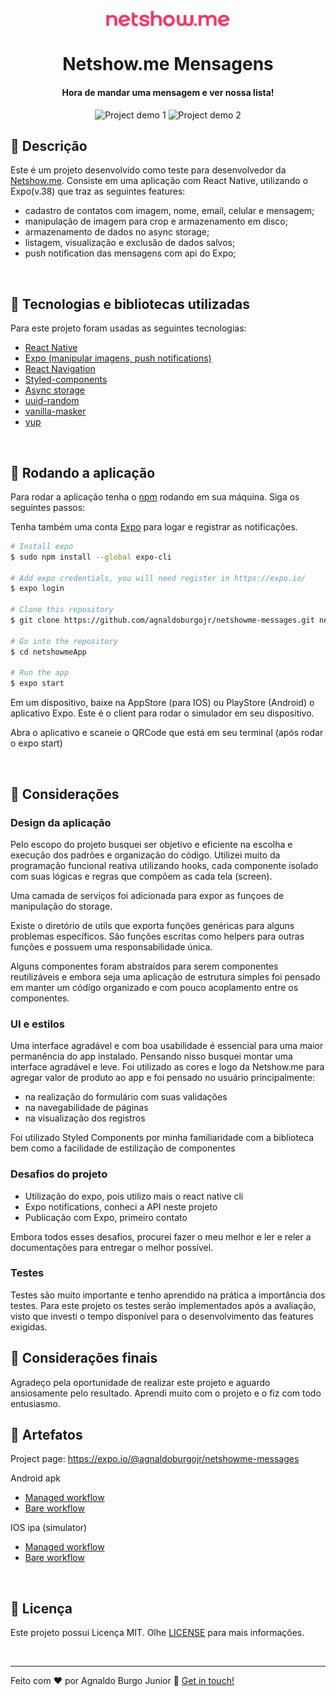 <div align="center" >
  <img alt="Netshow.me" src="./github/netshowme.png" width='200px'>
</div>
<h1 align="center" >
    Netshow.me Mensagens
</h1>

<h4 align="center">
  Hora de mandar uma mensagem e ver nossa lista!
</h4>
<div align="center" >
  <img alt="Project demo 1" src="./github/record1.gif" width='300px'>
  <img alt="Project demo 2" src="./github/record2.gif" width='300px'>
</div>

## :large_blue_diamond: Descrição

Este é um projeto desenvolvido como teste para desenvolvedor da [Netshow.me](https://netshow.me/). Consiste em uma aplicação com React Native, utilizando o Expo(v.38) que traz as seguintes features:

- cadastro de contatos com imagem, nome, email, celular e mensagem;
- manipulação de imagem para crop e armazenamento em disco;
- armazenamento de dados no async storage;
- listagem, visualização e exclusão de dados salvos;
- push notification das mensagens com api do Expo;

<br/>

## :large_blue_diamond: Tecnologias e bibliotecas utilizadas

Para este projeto foram usadas as seguintes tecnologias:

- [React Native](https://reactnative.dev/)
- [Expo (manipular imagens, push notifications)](https://docs.expo.io/)
- [React Navigation](https://reactnavigation.org/)
- [Styled-components](https://styled-components.com/docs)
- [Async storage](https://github.com/react-native-async-storage/async-storage)
- [uuid-random](https://www.npmjs.com/package/uuid-random)
- [vanilla-masker](https://github.com/vanilla-masker/vanilla-masker)
- [yup](https://github.com/jquense/yup)

<br/>

## :large_blue_diamond: Rodando a aplicação

Para rodar a aplicação tenha o [npm](https://www.npmjs.com/get-npm) rodando em sua máquina. Siga os seguintes passos:

Tenha também uma conta [Expo](https://expo.io/) para logar e registrar as notificações.

```bash
# Install expo
$ sudo npm install --global expo-cli

# Add expo credentials, you will need register in https://expo.io/
$ expo login

# Clone this repository
$ git clone https://github.com/agnaldoburgojr/netshowme-messages.git netshowmeApp

# Go into the repository
$ cd netshowmeApp

# Run the app
$ expo start

```

Em um dispositivo, baixe na AppStore (para IOS) ou PlayStore (Android) o aplicativo Expo. Este é o client para rodar o simulador em seu dispositivo.

Abra o aplicativo e scaneie o QRCode que está em seu terminal (após rodar o expo start)

<br/>

## :large_blue_diamond: Considerações

### Design da aplicação

Pelo escopo do projeto busquei ser objetivo e eficiente na escolha e execução dos padrões e organização do código. Utilizei muito da programação funcional reativa utilizando hooks, cada componente isolado com suas lógicas e regras que compõem as cada tela (screen).

Uma camada de serviços foi adicionada para expor as funçoes de manipulação do storage.

Existe o diretório de utils que exporta funções genéricas para alguns problemas específicos. São funções escritas como helpers para outras funções e possuem uma responsabilidade única.

Alguns componentes foram abstraídos para serem componentes reutilizáveis e embora seja uma aplicação de estrutura simples foi pensado em manter um código organizado e com pouco acoplamento entre os componentes.

### UI e estilos

Uma interface agradável e com boa usabilidade é essencial para uma maior permanência do app instalado. Pensando nisso busquei montar uma interface agradável e leve. Foi utilizado as cores e logo da Netshow.me para agregar valor de produto ao app e foi pensado no usuário principalmente:

- na realização do formulário com suas validações
- na navegabilidade de páginas
- na visualização dos registros

Foi utilizado Styled Components por minha familiaridade com a biblioteca bem como a facilidade de estilização de componentes

### Desafios do projeto

- Utilização do expo, pois utilizo mais o react native cli
- Expo notifications, conheci a API neste projeto
- Publicação com Expo, primeiro contato

Embora todos esses desafios, procurei fazer o meu melhor e ler e reler a documentações para entregar o melhor possível.

### Testes

Testes são muito importante e tenho aprendido na prática a importância dos testes. Para este projeto os testes serão implementados após a avaliação, visto que investi o tempo disponível para o desenvolvimento das features exigidas.

## :large_blue_diamond: Considerações finais

Agradeço pela oportunidade de realizar este projeto e aguardo ansiosamente pelo resultado. Aprendi muito com o projeto e o fiz com todo entusiasmo.

## :large_blue_diamond: Artefatos

Project page: https://expo.io/@agnaldoburgojr/netshowme-messages

Android apk

- [Managed workflow](https://expo.io/artifacts/32330339-03fe-41c8-ba56-1565467f8ac1)
- [Bare workflow](https://expo.io/artifacts/aa0772d3-3401-4d85-a9b8-1abba8997c34)

IOS ipa (simulator)

- [Managed workflow](https://expo.io/artifacts/2461da81-47b6-42d2-8f68-023c287f533f)
- [Bare workflow](https://exp-shell-app-assets.s3.us-west-1.amazonaws.com/ios/%40agnaldoburgojr/netshowme-messages-63e40e8e-d31f-412f-a8f3-9b83642e80d0-simulator.tar.gz)

<br/>

## :large_blue_diamond: Licença

Este projeto possui Licença MIT. Olhe [LICENSE](https://github.com/agnaldoburgojr/netshowme-messages/blob/master/LICENSE) para mais informações.

<br/>

---

Feito com ♥ por Agnaldo Burgo Junior :wave: [Get in touch!](https://www.linkedin.com/in/agnaldo-burgo-junior/)

[vc]: https://code.visualstudio.com/
